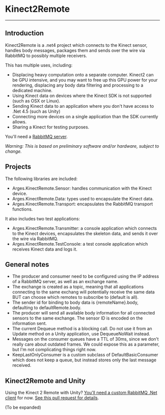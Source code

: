 # Kinect2Remote
---------------

## Introduction

Kinect2Remote is a .net4 project which connects to the Kinect sensor, handles body messages, packages them and sends over the wire via RabbitMQ to possibly multiple receivers.

This has multiple uses, including:
* Displacing heavy computation onto a separate computer.  Kinect2 can be GPU intensive, and you may want to free up this GPU power for your rendering, displacing any body data filtering and processing to a dedicated machine.
* Using Kinect data on devices where the Kinect SDK is not supported (such as OSX or Linux).
* Sending Kinect data to an application where you don't have access to .Net 4.5 (such as Unity)
* Connecting more devices on a single application than the SDK currently allows.
* Sharing a Kinect for testing purposes.

You'll need a [RabbitMQ server](http://rabbitmq.com).

_Warning: This is based on preliminary software and/or hardware, subject to change._


## Projects 

The following libraries are included:

* Arges.KinectRemote.Sensor: handles communication with the Kinect device.
* Arges.KinectRemote.Data: types used to encapsulate the Kinect data.
* Arges.KinectRemote.Transport: encapsulates the RabbitMQ transport functions.

It also includes two test applications:

* Arges.KinectRemote.Transmitter: a console application which connects to the Kinect devices, encapsulates the skeleton data, and sends it over the wire via RabbitMQ.
* Arges.KinectRemote.TestConsole: a test console application which receives Kinect data and logs it.


## General notes

* The producer and consumer need to be configured using the IP address of a RabbitMQ server, as well as an exchange name.
* The exchange is created as a topic, meaning that all applications connecting to the same exchang will potentially receive the same data BUT can choose which remotes to subscribe to (default is all).
* The sender id for binding to body data is {remoteName}.body, defaulting to defaultRemote.body.
* The producer will send all available body information for all connected sensors to the same exchange. The sensor ID is encoded on the information sent.
* The current Dequeue method is a blocking call.  Do not use it from an Update method on a Unity application, use DequeueNoWait instead.
* Messages on the consumer queues have a TTL of 30ms, since we don't really care about outdated frames. We could expose this as a parameter, but I'm not complicating things right now.
* KeepLastOnlyConsumer is a custom subclass of DefaultBasicConsumer which does not keep a queue, but instead stores only the last message received.


## Kinect2Remote and Unity

Using the Kinect 2 Remote with Unity?  [You'll need a custom RabbitMQ .Net client](https://github.com/ricardojmendez/rabbitmq-dotnet-client) for now.  [See this pull request for details](https://github.com/rabbitmq/rabbitmq-dotnet-client/pull/24).


(To be expanded)